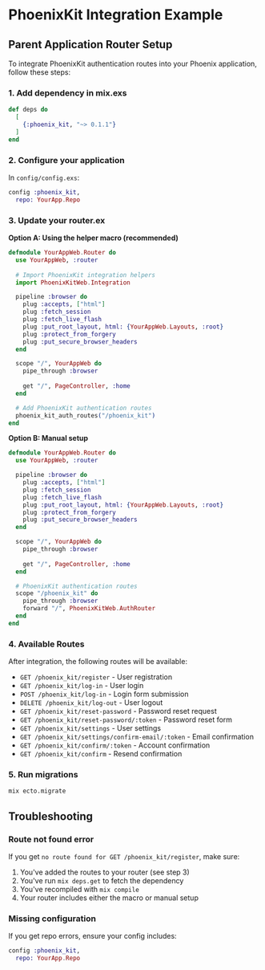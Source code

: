 # PhoenixKit Integration Example

## Parent Application Router Setup

To integrate PhoenixKit authentication routes into your Phoenix application, follow these steps:

### 1. Add dependency in mix.exs

```elixir
def deps do
  [
    {:phoenix_kit, "~> 0.1.1"}
  ]
end
```

### 2. Configure your application

In `config/config.exs`:

```elixir
config :phoenix_kit,
  repo: YourApp.Repo
```

### 3. Update your router.ex

**Option A: Using the helper macro (recommended)**

```elixir
defmodule YourAppWeb.Router do
  use YourAppWeb, :router
  
  # Import PhoenixKit integration helpers
  import PhoenixKitWeb.Integration

  pipeline :browser do
    plug :accepts, ["html"]
    plug :fetch_session
    plug :fetch_live_flash
    plug :put_root_layout, html: {YourAppWeb.Layouts, :root}
    plug :protect_from_forgery
    plug :put_secure_browser_headers
  end

  scope "/", YourAppWeb do
    pipe_through :browser
    
    get "/", PageController, :home
  end

  # Add PhoenixKit authentication routes
  phoenix_kit_auth_routes("/phoenix_kit")
end
```

**Option B: Manual setup**

```elixir
defmodule YourAppWeb.Router do
  use YourAppWeb, :router

  pipeline :browser do
    plug :accepts, ["html"]
    plug :fetch_session
    plug :fetch_live_flash
    plug :put_root_layout, html: {YourAppWeb.Layouts, :root}
    plug :protect_from_forgery
    plug :put_secure_browser_headers
  end

  scope "/", YourAppWeb do
    pipe_through :browser
    
    get "/", PageController, :home
  end

  # PhoenixKit authentication routes
  scope "/phoenix_kit" do
    pipe_through :browser
    forward "/", PhoenixKitWeb.AuthRouter
  end
end
```

### 4. Available Routes

After integration, the following routes will be available:

- `GET /phoenix_kit/register` - User registration
- `GET /phoenix_kit/log-in` - User login  
- `POST /phoenix_kit/log-in` - Login form submission
- `DELETE /phoenix_kit/log-out` - User logout
- `GET /phoenix_kit/reset-password` - Password reset request
- `GET /phoenix_kit/reset-password/:token` - Password reset form
- `GET /phoenix_kit/settings` - User settings
- `GET /phoenix_kit/settings/confirm-email/:token` - Email confirmation
- `GET /phoenix_kit/confirm/:token` - Account confirmation
- `GET /phoenix_kit/confirm` - Resend confirmation

### 5. Run migrations

```bash
mix ecto.migrate
```

## Troubleshooting

### Route not found error

If you get `no route found for GET /phoenix_kit/register`, make sure:

1. You've added the routes to your router (see step 3)
2. You've run `mix deps.get` to fetch the dependency
3. You've recompiled with `mix compile`
4. Your router includes either the macro or manual setup

### Missing configuration

If you get repo errors, ensure your config includes:

```elixir
config :phoenix_kit,
  repo: YourApp.Repo
```